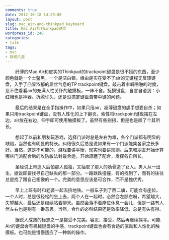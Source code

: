 ```yaml
---
comments: true
date: 2012-10-18 14:29:08
layout: post
slug: mac_air-and-thinkpad_keyboard
title: Mac Air和Thinkpad键盘
wordpress_id: 248
categories:
- talk
tags:
- mac
- 胡说八道
---
```


        纤薄的Mac Air和皮实的Thinkpad的trackpoint键盘是很不搭的东西，至少颜色就是一个土鳖黑，一个是洁白银。缘由是实在受不了air的无键程无反馈键盘，入手了凸显浓郁的屌丝气息的TP trackpoint键盘。敲击着噼噼啪啪的时候，忍不住看看air的充满人性关怀的触摸板，一阵不舍。抚摸键盘，自言自语到：小红帽也是神器。折腾许久，还是没搞定键盘自带中键的问题。







        最后的结果是在全手指操作中，如果只用air，超薄键盘的虐手想要自杀；如果只用trackpoint键盘，没有人性化的上下翻页。索性将trackpoint键盘摆在左边，air放在右边，伸手即可使用触摸板了。虽然有些别扭，但是也是顺了个其所长。







        想起了以前和朋友玩游戏，选择门派时总是左右为难，各个门派都有明显的缺陷，当然也有明显的特长。纠结很久后总是说如果有一个门派能集各家之长多好。当然，这是不可能的，游戏要讲平衡，现实也要讲规则。后来和朋友开始计算哪些门派配合后的攻防敏法封最合适，开始琢磨了配合，发挥各自所长。







        圣经说上帝造人后怕那人孤独，又抽取了那人的肋骨造了女人。男人从一出生，据说即要找寻自己缺失的那一部分。一路跌跌撞撞，有的找到了，而有的往往总是找了跟自己相像的一个。完美的意思应该是可合作，而不是独优秀。







        早上上班有时和老婆一起去挤地铁。一般车子到了西二旗，可能会有座位。一个人时，总是很轻松的坐上去，两个人在一起时，必然会左顾右盼，希望越大，失望越大，最后还是继续站着聊天。虽然会落不着座位休息一会儿，但是一路有人伴左右也是别有一番意思。当然，合作的必然结果还是效率降低，总是有失有得。







        据说人成熟的标志之一是接受不完美。容忍、接受，然后再继续探寻。可能Air的键盘会有机械键盘的手感，trackpoint键盘也会有合适的驱动和人性化的触摸板。也可能是慢慢适应了一种新的操作。
